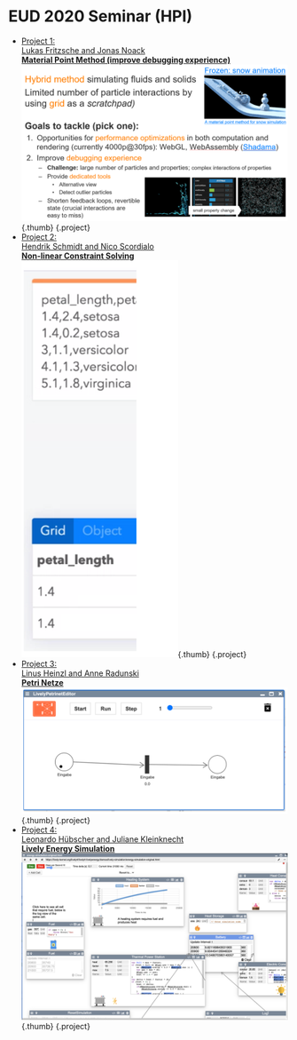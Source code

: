 <style data-src="../seminars.css"></style>

# EUD 2020 Seminar (HPI)

<style data-src="../seminars.css"></style>


<lively-import src="../_navigation.html"></lively-import>



- [Project 1: <br> Lukas Fritzsche and Jonas Noack <br> **Material Point Method (improve debugging experience)**](project_1/) ![](project_1/topic.png){.thumb} {.project}
- [Project 2: <br> Hendrik Schmidt and Nico Scordialo <br> **Non-linear Constraint Solving**](project_2/) ![](project_2/topic.png){.thumb} {.project}
- [Project 3: <br> Linus Heinzl and Anne Radunski <br> **Petri Netze**](project_3/) ![](project_3/topic.png){.thumb} {.project}
- [Project 4: <br> Leonardo Hübscher and Juliane Kleinknecht <br> **Lively Energy Simulation**](project_4/) ![](project_4/topic.png){.thumb} {.project}



<lively-import src="../_logo.html"></lively-import>
<lively-import src="../_footer.html"></lively-import>



